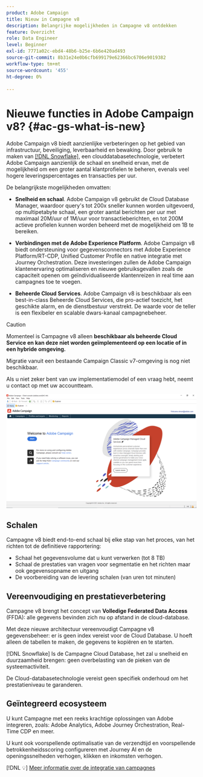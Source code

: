 ```yaml
---
product: Adobe Campaign
title: Nieuw in Campagne v8
description: Belangrijke mogelijkheden in Campagne v8 ontdekken
feature: Overzicht
role: Data Engineer
level: Beginner
exl-id: 7771a02c-ebd4-48b6-b25e-6b6e420ad493
source-git-commit: 8b31e24e0b6cfb699179e62366bc6706e9019382
workflow-type: tm+mt
source-wordcount: '455'
ht-degree: 0%

---
```


# Nieuwe functies in Adobe Campaign v8? {#ac-gs-what-is-new}

Adobe Campaign v8 biedt aanzienlijke verbeteringen op het gebied van infrastructuur, beveiliging, leverbaarheid en bewaking. Door gebruik te maken van [[!DNL Snowflake]](https://www.snowflake.com/), een clouddatabasetechnologie, verbetert Adobe Campaign aanzienlijk de schaal en snelheid ervan, met de mogelijkheid om een groter aantal klantprofielen te beheren, evenals veel hogere leveringspercentages en transacties per uur.

De belangrijkste mogelijkheden omvatten:

* **Snelheid en schaal**. Adobe Campaign v8 gebruikt de Cloud Database Manager, waardoor query&#39;s tot 200x sneller kunnen worden uitgevoerd, op multipetabyte schaal, een groter aantal berichten per uur met maximaal 20M/uur of 1M/uur voor transactieberichten, en tot 200M actieve profielen kunnen worden beheerd met de mogelijkheid om 1B te bereiken.

* **Verbindingen met de Adobe Experience Platform**. Adobe Campaign v8 biedt ondersteuning voor gegevensconnectors met Adobe Experience Platform/RT-CDP, Unified Customer Profile en native integratie met Journey Orchestration. Deze investeringen zullen de Adobe Campaign klantenervaring optimaliseren en nieuwe gebruiksgevallen zoals de capaciteit openen om geïndividualiseerde klantenreizen in real time aan campagnes toe te voegen.

* **Beheerde Cloud Services**. Adobe Campaign v8 is beschikbaar als een best-in-class Beheerde Cloud Services, die pro-actief toezicht, het geschikte alarm, en de dienstbestuur verstrekt. De waarde voor de teller is een flexibeler en scalable dwars-kanaal campagnebeheer.

>[!CAUTION]
>
>Momenteel is Campagne v8 alleen **beschikbaar als beheerde Cloud Service en kan deze niet worden geïmplementeerd op een locatie of in een hybride omgeving.**
>
>Migratie vanuit een bestaande Campaign Classic v7-omgeving is nog niet beschikbaar.
>
>Als u niet zeker bent van uw implementatiemodel of een vraag hebt, neemt u contact op met uw accountteam.

![](assets/home-page.png)

## Schalen

Campagne v8 biedt end-to-end schaal bij elke stap van het proces, van het richten tot de definitieve rapportering:

* Schaal het gegevensvolume dat u kunt verwerken (tot 8 TB)
* Schaal de prestaties van vragen voor segmentatie en het richten maar ook gegevensopname en uitgang
* De voorbereiding van de levering schalen (van uren tot minuten)

## Vereenvoudiging en prestatieverbetering

Campagne v8 brengt het concept van **Volledige Federated Data Access** (FFDA): alle gegevens bevinden zich nu op afstand in de cloud-database.

Met deze nieuwe architectuur vereenvoudigt Campagne v8 gegevensbeheer: er is geen index vereist voor de Cloud Database. U hoeft alleen de tabellen te maken, de gegevens te kopiëren en te starten.

[!DNL Snowflake] Is de Campagne Cloud Database, het zal u snelheid en duurzaamheid brengen: geen overbelasting van de pieken van de systeemactiviteit.

De Cloud-databasetechnologie vereist geen specifiek onderhoud om het prestatieniveau te garanderen.

## Geïntegreerd ecosysteem

U kunt Campagne met een reeks krachtige oplossingen van Adobe integreren, zoals: Adobe Analytics, Adobe Journey Orchestration, Real-Time CDP en meer.

U kunt ook voorspellende optimalisatie van de verzendtijd en voorspellende betrokkenheidsscoring configureren met Journey AI en de openingssnelheden verhogen, klikken en inkomsten verhogen.

[!DNL :bulb:] [Meer informatie over de integratie van campagnes](../connect/integration.md)

